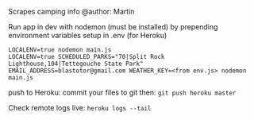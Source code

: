 Scrapes camping info
@author: Martin

Run app in dev with nodemon (must be installed) by prepending environment variables setup in .env (for Heroku)

`LOCALENV=true nodemon main.js`  
`LOCALENV=true SCHEDULED_PARKS="70|Split Rock Lighthouse,104|Tettegouche State Park" EMAIL_ADDRESS=blastotor@gmail.com WEATHER_KEY=<from env.js> nodemon main.js`

push to Heroku:
commit your files to git then:
`git push heroku master`


Check remote logs live:
`heroku logs --tail`